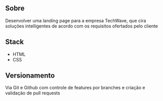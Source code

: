 
## Sobre
Desenvolver uma landing page para a empresa TechWave, que cira soluções intelligentes de acordo com os requisitos ofertados pelo cliente

## Stack
- HTML
- CSS

## Versionamento
Via Git e Github com controle de features por branches e criação e validação de pull requests
